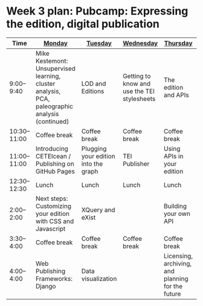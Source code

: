 # Week 3 plan: Pubcamp: Expressing the edition, digital publication

Time | [Monday](week_3_day_1_plan.md) |[Tuesday](week_3_day_2_plan.md) |[Wednesday](week_3_day_3_plan.md) |[Thursday](week_3_day_4_plan.md) |[Friday](week_3_day_5_plan.md) |
---- | ---- | ---- | ---- | ---- | ----  
9:00–9:40 | Mike Kestemont: Unsupervised learning, cluster analysis, PCA, paleographic analysis (continued) | LOD and Editions | Getting to know and use the TEI stylesheets | The edition and APIs | Publishing strategies 
10:30–11:00 | Coffee break | Coffee break | Coffee break | Coffee break | Coffee break 
11:00–11:00 | Introducing CETEIcean / Publishing on GitHub Pages | Plugging your edition into the graph | TEI Publisher | Using APIs in your edition | Sustainability 
12:30–12:30 | Lunch | Lunch | Lunch | Lunch | Lunch 
2:00–2:00 | Next steps: Customizing your edition with CSS and Javascript | XQuery and eXist | | Building your own API | 
3:30–4:00 | Coffee break | Coffee break | Coffee break | Coffee break | Coffee break 
4:00–4:00 | Web Publishing Frameworks: Django | Data visualization | | Licensing, archiving, and planning for the future | Wrapping up: What have we learned? 
